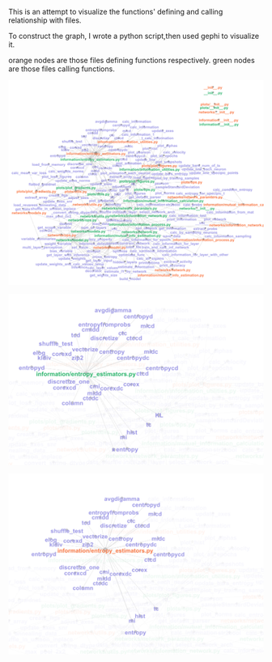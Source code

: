 This is an attempt to visualize the functions' defining and calling relationship with files.

To construct the graph, I wrote a python script,then used gephi to visualize it.

orange nodes are those files defining functions respectively.
green nodes are those files calling functions.

![](whole.png)

![](call.png)

![](def.png)